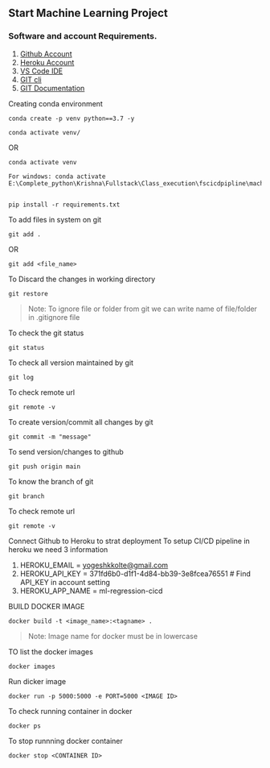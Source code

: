 ## Start Machine Learning Project

### Software and account Requirements.


1. [Github Account](https://github.com)
2. [Heroku Account](https://dashboard.heroku.com/login)
3. [VS Code IDE](https://code.visualstudio.com/download)
4. [GIT cli](https://git-scm.com/downloads)
5. [GIT Documentation](https://git-scm.com/docs/gittutorial)

Creating conda environment
```
conda create -p venv python==3.7 -y
```

```
conda activate venv/
```
OR 
```
conda activate venv

For windows: conda activate E:\Complete_python\Krishna\Fullstack\Class_execution\fscicdpipline\machine_learning_project\venv
```

```

pip install -r requirements.txt
```
To add files in system on git

```
git add .
```
OR

```
git add <file_name>
```
To Discard the changes in working directory
```
git restore

```

> Note: To ignore file or folder from git we can write name of file/folder in .gitignore file

To check the git status 
```
git status
```
To check all version maintained by git
```
git log
```
To check remote url 
```
git remote -v
```
To create version/commit all changes by git
```
git commit -m "message"
```

To send version/changes to github
```
git push origin main
```
To know the branch of git
```
git branch
```
To check remote url 
```
git remote -v
```
Connect Github to Heroku to strat deployment
To setup CI/CD pipeline in heroku we need 3 information
1. HEROKU_EMAIL = yogeshkkolte@gmail.com
2. HEROKU_API_KEY = 371fd6b0-d1f1-4d84-bb39-3e8fcea76551 # Find API_KEY in account setting
3. HEROKU_APP_NAME = ml-regression-cicd

BUILD DOCKER IMAGE
```
docker build -t <image_name>:<tagname> .
```
> Note: Image name for docker must be in lowercase


TO list the docker images
```
docker images
```
Run dicker image
```
docker run -p 5000:5000 -e PORT=5000 <IMAGE ID>
```
To check running container in docker
```
docker ps
```
To stop runnning docker container
```
docker stop <CONTAINER ID>
```